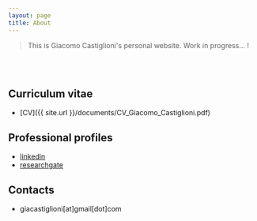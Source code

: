 ```yaml
---
layout: page
title: About
---
```


> This is Giacomo Castiglioni's personal website. Work in progress... !

<br><br>

## Curriculum vitae
* [CV]({{ site.url }}/documents/CV_Giacomo_Castiglioni.pdf)

## Professional profiles  
* [linkedin](http://www.linkedin.com/in/giacomo-castiglioni-50885725)  
* [researchgate](https://www.researchgate.net/profile/Giacomo_Castiglioni)


## Contacts
* giacastiglioni[at]gmail[dot]com